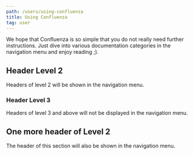```yaml
---
path: /users/using-confluenza
title: Using Confluenza
tag: user
---
```


We hope that Confluenza is so simple that you do not really need further
instructions. Just dive into various documentation categories in
the navigation menu and enjoy reading ;).

## Header Level 2

Headers of level 2 will be shown in the navigation menu.

### Header Level 3

Headers of level 3 and above will not be displayed in the navigation menu.

## One more header of Level 2

The header of this section will also be shown in the navigation menu.